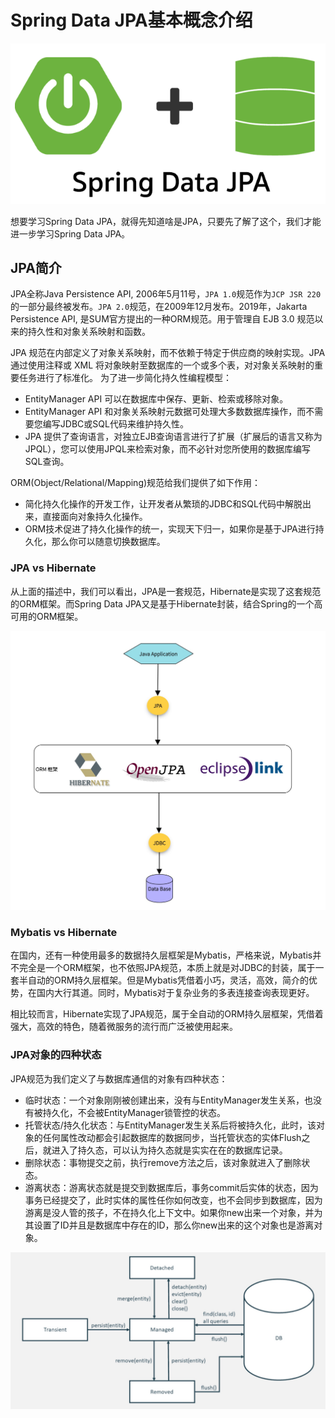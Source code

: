 # Spring Data JPA基本概念介绍

![spring-data-jpa](../../images/spring-data/Spring-data-jpa.png)

想要学习Spring Data JPA，就得先知道啥是JPA，只要先了解了这个，我们才能进一步学习Spring Data JPA。

## JPA简介

JPA全称Java Persistence API, 2006年5月11号，`JPA 1.0`规范作为`JCP JSR 220`的一部分最终被发布。`JPA 2.0`规范，在2009年12月发布。2019年，Jakarta Persistence API, 是SUM官方提出的一种ORM规范。用于管理自 EJB 3.0 规范以来的持久性和对象关系映射和函数。

JPA 规范在内部定义了对象关系映射，而不依赖于特定于供应商的映射实现。JPA 通过使用注释或 XML 将对象映射至数据库的一个或多个表，对对象关系映射的重要任务进行了标准化。 为了进一步简化持久性编程模型：

* EntityManager API 可以在数据库中保存、更新、检索或移除对象。
* EntityManager API 和对象关系映射元数据可处理大多数数据库操作，而不需要您编写JDBC或SQL代码来维护持久性。
* JPA 提供了查询语言，对独立EJB查询语言进行了扩展（扩展后的语言又称为 JPQL），您可以使用JPQL来检索对象，而不必针对您所使用的数据库编写SQL查询。

ORM(Object/Relational/Mapping)规范给我们提供了如下作用：
* 简化持久化操作的开发工作，让开发者从繁琐的JDBC和SQL代码中解脱出来，直接面向对象持久化操作。
* ORM技术促进了持久化操作的统一，实现天下归一，如果你是基于JPA进行持久化，那么你可以随意切换数据库。

### JPA vs Hibernate

从上面的描述中，我们可以看出，JPA是一套规范，Hibernate是实现了这套规范的ORM框架。而Spring Data JPA又是基于Hibernate封装，结合Spring的一个高可用的ORM框架。

![jpa-orm](../../images/spring-data/jpa-orm.jpg)

### Mybatis vs Hibernate

在国内，还有一种使用最多的数据持久层框架是Mybatis，严格来说，Mybatis并不完全是一个ORM框架，也不依照JPA规范，本质上就是对JDBC的封装，属于一套半自动的ORM持久层框架。但是Mybatis凭借着小巧，灵活，高效，简介的优势，在国内大行其道。同时，Mybatis对于复杂业务的多表连接查询表现更好。

相比较而言，Hibernate实现了JPA规范，属于全自动的ORM持久层框架，凭借着强大，高效的特色，随着微服务的流行而广泛被使用起来。

### JPA对象的四种状态

JPA规范为我们定义了与数据库通信的对象有四种状态：
* 临时状态：一个对象刚刚被创建出来，没有与EntityManager发生关系，也没有被持久化，不会被EntityManager锁管控的状态。
* 托管状态/持久化状态：与EntityManager发生关系后将被持久化，此时，该对象的任何属性改动都会引起数据库的数据同步，当托管状态的实体Flush之后，就进入了持久态，可以认为持久态就是实实在在的数据库记录。
* 删除状态：事物提交之前，执行remove方法之后，该对象就进入了删除状态。
* 游离状态：游离状态就是提交到数据库后，事务commit后实体的状态，因为事务已经提交了，此时实体的属性任你如何改变，也不会同步到数据库，因为游离是没人管的孩子，不在持久化上下文中。如果你new出来一个对象，并为其设置了ID并且是数据库中存在的ID，那么你new出来的这个对象也是游离对象。

![jpa-objects-status](../../images/spring-data/jpa-objects-status.jpg)